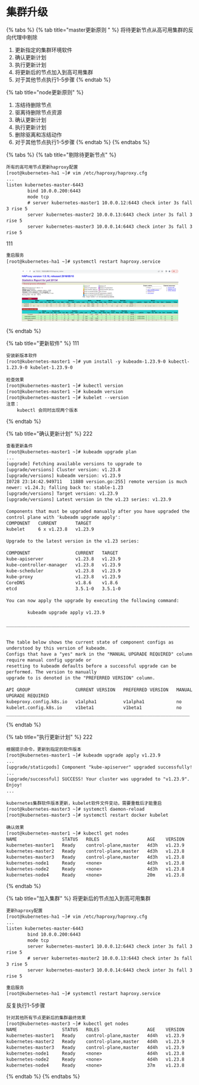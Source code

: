 # 集群升级

{% tabs %}
{% tab title="master更新原则 " %}
将待更新节点从高可用集群的反向代理中剔除&#x20;

1. 更新指定的集群环境软件&#x20;
2. 确认更新计划&#x20;
3. 执行更新计划&#x20;
4. 将更新后的节点加入到高可用集群&#x20;
5. 对于其他节点执行1-5步骤
{% endtab %}

{% tab title="node更新原则" %}
1. 冻结待删除节点&#x20;
2. 驱离待删除节点资源&#x20;
3. 确认更新计划&#x20;
4. 执行更新计划&#x20;
5. 删除驱离和冻结动作&#x20;
6. 对于其他节点执行1-5步骤
{% endtab %}
{% endtabs %}

{% tabs %}
{% tab title="剔除待更新节点" %}
```
所有的高可用节点更新haproxy配置
[root@kubernetes-ha1 ~]# vim /etc/haproxy/haproxy.cfg
...
listen kubernetes-master-6443
        bind 10.0.0.200:6443
        mode tcp
        # server kubernetes-master1 10.0.0.12:6443 check inter 3s fall 3 rise 5
        server kubernetes-master2 10.0.0.13:6443 check inter 3s fall 3 rise 5
        server kubernetes-master3 10.0.0.14:6443 check inter 3s fall 3 rise 5
```

111

```bash
重启服务
[root@kubernetes-ha1 ~]# systemctl restart haproxy.service
```

<figure><img src="../../../.gitbook/assets/image (8).png" alt=""><figcaption></figcaption></figure>


{% endtab %}

{% tab title="更新软件" %}
111

```
安装新版本软件
[root@kubernetes-master1 ~]# yum install -y kubeadm-1.23.9-0 kubectl-1.23.9-0 kubelet-1.23.9-0
​
检查效果
[root@kubernetes-master1 ~]# kubectl version 
[root@kubernetes-master1 ~]# kubeadm version
[root@kubernetes-master1 ~]# kubelet --version
注意：
    kubectl 会同时出现两个版本
```


{% endtab %}

{% tab title="确认更新计划" %}
222

```
查看更新条件
[root@kubernetes-master1 ~]# kubeadm upgrade plan
...
[upgrade] Fetching available versions to upgrade to
[upgrade/versions] Cluster version: v1.23.8
[upgrade/versions] kubeadm version: v1.23.9
I0728 23:14:42.949711   11880 version.go:255] remote version is much newer: v1.24.3; falling back to: stable-1.23
[upgrade/versions] Target version: v1.23.9
[upgrade/versions] Latest version in the v1.23 series: v1.23.9
​
Components that must be upgraded manually after you have upgraded the control plane with 'kubeadm upgrade apply':
COMPONENT   CURRENT       TARGET
kubelet     6 x v1.23.8   v1.23.9
​
Upgrade to the latest version in the v1.23 series:
​
COMPONENT                 CURRENT   TARGET
kube-apiserver            v1.23.8   v1.23.9
kube-controller-manager   v1.23.8   v1.23.9
kube-scheduler            v1.23.8   v1.23.9
kube-proxy                v1.23.8   v1.23.9
CoreDNS                   v1.8.6    v1.8.6
etcd                      3.5.1-0   3.5.1-0
​
You can now apply the upgrade by executing the following command:
​
        kubeadm upgrade apply v1.23.9
​
_____________________________________________________________________
​
​
The table below shows the current state of component configs as understood by this version of kubeadm.
Configs that have a "yes" mark in the "MANUAL UPGRADE REQUIRED" column require manual config upgrade or
resetting to kubeadm defaults before a successful upgrade can be performed. The version to manually
upgrade to is denoted in the "PREFERRED VERSION" column.
​
API GROUP                 CURRENT VERSION   PREFERRED VERSION   MANUAL UPGRADE REQUIRED
kubeproxy.config.k8s.io   v1alpha1          v1alpha1            no
kubelet.config.k8s.io     v1beta1           v1beta1             no
_____________________________________________________________________
```


{% endtab %}

{% tab title="执行更新计划" %}
222

```
根据提示命令，更新到指定的软件版本
[root@kubernetes-master1 ~]# kubeadm upgrade apply v1.23.9
...
[upgrade/staticpods] Component "kube-apiserver" upgraded successfully!
...
[upgrade/successful] SUCCESS! Your cluster was upgraded to "v1.23.9". Enjoy!
...
​
kubernetes集群软件版本更新，kubelet软件文件变动，需要重载后才能重启
[root@kubernetes-master3 ~]# systemctl daemon-reload
[root@kubernetes-master3 ~]# systemctl restart docker kubelet
​
确认效果
[root@kubernetes-master1 ~]# kubectl get nodes
NAME                 STATUS   ROLES                  AGE    VERSION
kubernetes-master1   Ready    control-plane,master   4d3h   v1.23.9
kubernetes-master2   Ready    control-plane,master   4d3h   v1.23.8
kubernetes-master3   Ready    control-plane,master   4d3h   v1.23.8
kubernetes-node1     Ready    <none>                 4d3h   v1.23.8
kubernetes-node2     Ready    <none>                 4d3h   v1.23.8
kubernetes-node4     Ready    <none>                 20m    v1.23.8
```


{% endtab %}

{% tab title="加入集群" %}
将更新后的节点加入到高可用集群

```
更新haproxy配置
[root@kubernetes-ha1 ~]# vim /etc/haproxy/haproxy.cfg
...
listen kubernetes-master-6443
        bind 10.0.0.200:6443
        mode tcp
        server kubernetes-master1 10.0.0.12:6443 check inter 3s fall 3 rise 5
        # server kubernetes-master2 10.0.0.13:6443 check inter 3s fall 3 rise 5
        server kubernetes-master3 10.0.0.14:6443 check inter 3s fall 3 rise 5
```

```
重启服务
[root@kubernetes-ha1 ~]# systemctl restart haproxy.service
```

反复执行1-5步骤

```
针对其他所有节点更新后的集群最终效果  
[root@kubernetes-master3 ~]# kubectl get nodes
NAME                 STATUS   ROLES                  AGE    VERSION
kubernetes-master1   Ready    control-plane,master   4d4h   v1.23.9
kubernetes-master2   Ready    control-plane,master   4d4h   v1.23.9
kubernetes-master3   Ready    control-plane,master   4d4h   v1.23.9
kubernetes-node1     Ready    <none>                 4d4h   v1.23.8
kubernetes-node2     Ready    <none>                 4d4h   v1.23.8
kubernetes-node4     Ready    <none>                 37m    v1.23.8
```


{% endtab %}
{% endtabs %}

